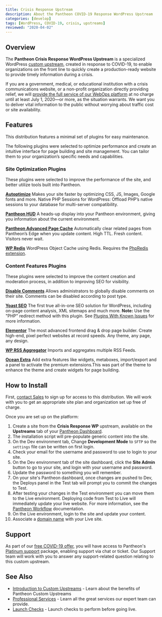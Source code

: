 ```yaml
---
title: Crisis Response Upstream
description: About the Pantheon COVID-19 Response WordPress Upstream
categories: [develop]
tags: [WordPress, COVID-19, crisis, upstreams]
reviewed: "2020-04-02"
---
```


## Overview

The **Pantheon Crisis Response WordPress Upstream** is a specialized WordPress [custom upstream](/custom-upstream), created in response to COVID-19, to enable organizations on the front line to quickly create a production-ready website to provide timely information during a crisis.

If you are a government, medical, or educational institution with a crisis communications website, or a non-profit organization directly providing relief, we will [provide the full service of our WebOps platform](https://pantheon.io/resources-navigate-covid-19) at no charge until at least July 1, 2020—or more, as the situation warrants. We want you to deliver vital information to the public without worrying about traffic cost or site availability.

## Features

This distribution features a minimal set of plugins for easy maintenance. 

The following plugins were selected to optimize performance and create an intuitive interface for page building and site management. You can tailor them to your organization’s specific needs and capabilities.

### Site Optimization Plugins

These plugins were selected to improve the performance of the site, and better utilize tools built into Pantheon.

**[Autoptimize](https://wordpress.org/plugins/autoptimize/)**
Makes your site faster by optimizing CSS, JS, Images, Google fonts and more.
Native PHP Sessions for WordPress: Offload PHP’s native sessions to your database for multi-server compatibility.

**[Pantheon HUD](https://wordpress.org/plugins/pantheon-hud/)**
A heads-up display into your Pantheon environment, giving you information about the current environment.

**[Pantheon Advanced Page Cache](https://wordpress.org/plugins/pantheon-advanced-page-cache/)**
Automatically clear related pages from Pantheon’s Edge when you update content. High TTL. Fresh content. Visitors never wait.

**[WP Redis](https://wordpress.org/plugins/wp-redis/)**
WordPress Object Cache using Redis. Requires the [PhpRedis extension](https://github.com/phpredis/phpredis).

### Content Features Plugins

These plugins were selected to improve the content creation and moderation process, in addition to improving SEO for visibility.

**[Disable Comments](https://wordpress.org/plugins/disable-comments/)**
Allows administrators to globally disable comments on their site. Comments can be disabled according to post type.

**[Yoast SEO](https://wordpress.org/plugins/wordpress-seo/)**
The first true all-in-one SEO solution for WordPress, including on-page content analysis, XML sitemaps and much more. **Note:** Use the "PHP" redirect method with this plugin. See [Plugins With Known Issues](/plugins-known-issues#yoast-seo) for more information.

**[Elementor](https://wordpress.org/plugins/elementor/)**
The most advanced frontend drag & drop page builder. Create high-end, pixel perfect websites at record speeds. Any theme, any page, any design.

**[WP RSS Aggregator](https://wordpress.org/plugins/wp-rss-aggregator/)**
Imports and aggregates multiple RSS Feeds.

**[Ocean Extra](https://wordpress.org/plugins/ocean-extra/)**
Add extra features like widgets, metaboxes, import/export and a panel to activate the premium extensions.This was part of the theme to enhance the theme and create widgets for page building.

## How to Install

First, [contact Sales](https://pantheon.io/contact-us) to sign up for access to this distribution. We will work with you to get an appropriate site plan and organization set up free of charge.

Once you are set up on the platform:

1. Create a site from the **Crisis Response WP** upstream, available on the **Upstreams** tab of your [Pantheon Dashboard](https://dashboard.pantheon.io/).
1. The installation script will pre-populate generic content into the site.
1. On the Dev environment tab, Change **Development Mode** to `SFTP` so the `settings` file can be written on first login.
1. Check your email for the username and password to use to login to your site.
1. On the Dev environment tab of the site dashboard, click the **Site Admin** button to go to your site, and login with your username and password. 
1. Update the password to something you will remember.
1. On your site's Pantheon dashboard, once changes are pushed to Dev, the Deploys panel in the Test tab will prompt you to commit the changes to Test.
1. After testing your changes in the Test environment you can move them to the Live environment. Deploying code from Test to Live will immediately update your live website. For more information, see the [Pantheon Workflow](/pantheon-workflow) documentation.
1. On the Live environment, login to the site and update your content.
1. Associate a [domain name](/guides/launch/domains) with your Live site.

## Support
 
 As part of our [free COVID-19 offer](https://pantheon.io/blog/supporting-orgs-on-covid-19-front-line), you will have access to Pantheon's [Platinum support](/support#support-features-and-response-times) package, enabling support via chat or ticket. Our Support team will work with you to answer any support-related question relating to this custom upstream.

## See Also

- [Introduction to Custom Upstreams](/custom-upstream) - Learn about the benefits of Pantheon Custom Upstreams
- [Professional Services](/professional-services) - Learn all the great services our expert team can provide.
- [Launch Checks](/guides/launch/launch-check) - Launch checks to perform before going live.